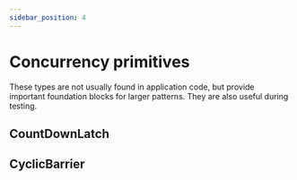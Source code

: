 ```yaml
---
sidebar_position: 4
---
```


# Concurrency primitives

These types are not usually found in application code, but provide important
foundation blocks for larger patterns. They are also useful during testing.

## CountDownLatch

## CyclicBarrier
